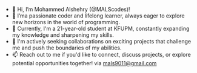 - 👋 Hi, I’m Mohammed Alshehry (@MALScodes)!
- 👀 I’ma passionate coder and lifelong learner, always eager to explore new horizons in the world of programming.
- 🌱 Currently, I'm a 21-year-old student at KFUPM, constantly expanding my knowledge and sharpening my skills.
- 💞️ I'm actively seeking collaborations on exciting projects that challenge me and push the boundaries of my abilities.
- 📫 Reach out to me if you'd like to connect, discuss projects, or explore potential opportunities together! via mals9011@gmail.com
<!---
MALScodes/MALScodes is a ✨ special ✨ repository because its `README.md` (this file) appears on your GitHub profile.
You can click the Preview link to take a look at your changes.
--->
